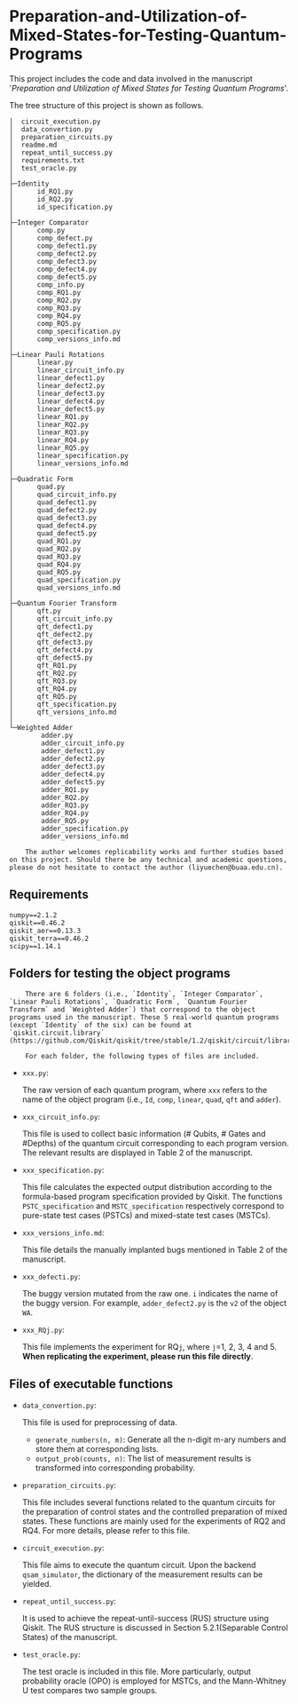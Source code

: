 # Preparation-and-Utilization-of-Mixed-States-for-Testing-Quantum-Programs
This project includes the code and data involved in the manuscript '*Preparation and Utilization of Mixed States for Testing Quantum Programs*'. 

The tree structure of this project is shown as follows.

```
│  circuit_execution.py
│  data_convertion.py
│  preparation_circuits.py
│  readme.md
│  repeat_until_success.py
│  requirements.txt
│  test_oracle.py
│
├─Identity
│      id_RQ1.py
│      id_RQ2.py
│      id_specification.py
│
├─Integer Comparator
│      comp.py
│      comp_defect.py
│      comp_defect1.py
│      comp_defect2.py
│      comp_defect3.py
│      comp_defect4.py
│      comp_defect5.py
│      comp_info.py
│      comp_RQ1.py
│      comp_RQ2.py
│      comp_RQ3.py
│      comp_RQ4.py
│      comp_RQ5.py
│      comp_specification.py
│      comp_versions_info.md
│
├─Linear Pauli Rotations
│      linear.py
│      linear_circuit_info.py
│      linear_defect1.py
│      linear_defect2.py
│      linear_defect3.py
│      linear_defect4.py
│      linear_defect5.py
│      linear_RQ1.py
│      linear_RQ2.py
│      linear_RQ3.py
│      linear_RQ4.py
│      linear_RQ5.py
│      linear_specification.py
│      linear_versions_info.md
│
├─Quadratic Form
│      quad.py
│      quad_circuit_info.py
│      quad_defect1.py
│      quad_defect2.py
│      quad_defect3.py
│      quad_defect4.py
│      quad_defect5.py
│      quad_RQ1.py
│      quad_RQ2.py
│      quad_RQ3.py
│      quad_RQ4.py
│      quad_RQ5.py
│      quad_specification.py
│      quad_versions_info.md
│
├─Quantum Fourier Transform
│      qft.py
│      qft_circuit_info.py
│      qft_defect1.py
│      qft_defect2.py
│      qft_defect3.py
│      qft_defect4.py
│      qft_defect5.py
│      qft_RQ1.py
│      qft_RQ2.py
│      qft_RQ3.py
│      qft_RQ4.py
│      qft_RQ5.py
│      qft_specification.py
│      qft_versions_info.md
│
└─Weighted Adder
        adder.py
        adder_circuit_info.py
        adder_defect1.py
        adder_defect2.py
        adder_defect3.py
        adder_defect4.py
        adder_defect5.py
        adder_RQ1.py
        adder_RQ2.py
        adder_RQ3.py
        adder_RQ4.py
        adder_RQ5.py
        adder_specification.py
        adder_versions_info.md
```

        The author welcomes replicability works and further studies based on this project. Should there be any technical and academic questions, please do not hesitate to contact the author (liyuechen@buaa.edu.cn).

## Requirements

```
numpy==2.1.2
qiskit==0.46.2
qiskit_aer==0.13.3
qiskit_terra==0.46.2
scipy==1.14.1
```

## Folders for testing the object programs

        There are 6 folders (i.e., `Identity`, `Integer Comparator`, `Linear Pauli Rotations`, `Quadratic Form`, `Quantum Fourier Transform` and `Weighted Adder`) that correspond to the object programs used in the manuscript. These 5 real-world quantum programs (except `Identity` of the six) can be found at `qiskit.circuit.library` (https://github.com/Qiskit/qiskit/tree/stable/1.2/qiskit/circuit/library).

        ​For each folder, the following types of files are included.

+ `xxx.py`:

  The raw version of each quantum program,  where `xxx` refers to the name of the object program (i.e., `Id`, `comp`, `linear`, `quad`, `qft` and `adder`).  

+ `xxx_circuit_info.py`:

  This file is used to collect basic information (# Qubits, # Gates and #Depths) of the quantum circuit corresponding to each program version. The relevant results are displayed in Table 2 of the manuscript.

+ `xxx_specification.py`:

  This file calculates the expected output distribution according to the formula-based program specification provided by Qiskit. The functions `PSTC_specification` and `MSTC_specification` respectively correspond to pure-state test cases (PSTCs) and mixed-state test cases (MSTCs).

+ `xxx_versions_info.md`:

  This file details the manually implanted bugs mentioned in Table 2 of the manuscript.

+ `xxx_defecti.py`:

  The buggy version mutated from the raw one. `i` indicates the name of the buggy version. For example, `adder_defect2.py` is the `v2` of the object `WA`.

+ `xxx_RQj.py`:

  This file implements the experiment for RQ`j`, where `j`=1, 2, 3, 4 and 5. **When replicating the experiment, please run this file directly**.

## Files of executable functions

+ `data_convertion.py`:

  This file is used for preprocessing of data.

  + `generate_numbers(n, m)`:  Generate all the n-digit m-ary numbers and store them at corresponding lists.
  + `output_prob(counts, n)`: The list of measurement results is transformed into corresponding probability.

+ `preparation_circuits.py`: 

  This file includes several functions related to the quantum circuits for the preparation of control states and the controlled preparation of mixed states. These functions are mainly used for the experiments of RQ2 and RQ4. For more details, please refer to this file.

+ `circuit_execution.py`:

  This file aims to execute the quantum circuit. Upon the backend `qsam_simulator`, the dictionary of the measurement results can be yielded.

+ `repeat_until_success.py`:

  It is used to achieve the repeat-until-success (RUS) structure using Qiskit. The RUS structure is discussed in Section 5.2.1(Separable Control States) of the manuscript.

+ `test_oracle.py`:

  The test oracle is included in this file. More particularly, output probability oracle (OPO) is employed for MSTCs, and the Mann-Whitney U test compares two sample groups.
